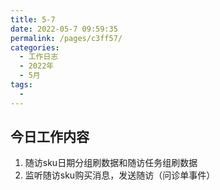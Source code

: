 ```yaml
---
title: 5-7
date: 2022-05-7 09:59:35
permalink: /pages/c3ff57/
categories:
  - 工作日志
  - 2022年
  - 5月
tags:
  - 
---
```

## 今日工作内容
1. 随访sku日期分组刷数据和随访任务组刷数据
2. 监听随访sku购买消息，发送随访（问诊单事件）
